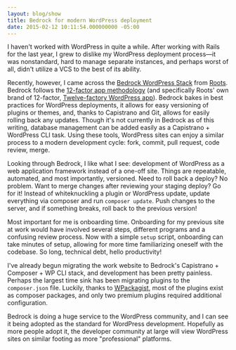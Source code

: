 ```yaml
---
layout: blog/show
title: Bedrock for modern WordPress deployment
date: 2015-02-12 10:11:54.000000000 -05:00
---
```

I haven't worked with WordPress in quite a while. After working with Rails for the last year, I grew to dislike my WordPress deployment process—it was nonstandard, hard to manage separate instances, and perhaps worst of all, didn't utilize a VCS to the best of its ability.

Recently, however, I came across the [Bedrock WordPress Stack](http://roots.io/wordpress-stack/) from [Roots](http://roots.io). Bedrock follows the [12-factor app methodology](http://12factor.net/) (and specifically Roots' own brand of 12-factor, [Twelve-factory WordPress app](http://roots.io/twelve-factor-wordpress/)). Bedrock bakes in best practices for WordPress deployments, it allows for easy versioning of plugins or themes, and, thanks to Capistrano and Git, allows for easily rolling back any updates. Though it's not currently in Bedrock as of this writing, database management can be added easily as a Capistrano + WordPress CLI task. Using these tools, WordPress sites can enjoy a similar process to a modern development cycle: fork, commit, pull request, code review, merge.

Looking through Bedrock, I like what I see: development of WordPress as a web application framework instead of a one-off site. Things are repeatable, automated, and most importantly, versioned. Need to roll back a deploy? No problem. Want to merge changes after reviewing your staging deploy? Go for it! Instead of whiteknuckling a plugin or WordPress update, update everything via composer and run `composer update`. Push changes to the server, and if something breaks, roll back to the previous version!

Most important for me is onboarding time. Onboarding for my previous site at work would have involved several steps, different programs and a confusing review process. Now with a simple `setup` script, onboarding can take minutes of setup, allowing for more time familiarizing oneself with the codebase. So long, technical debt, hello productivity!

I've already begun migrating the work website to Bedrock's Capistrano + Composer + WP CLI stack, and development has been pretty painless. Perhaps the largest time sink has been migrating plugins to the `composer.json` file. Luckily, thanks to [WPackagist](http://wpackagist.org/), most of the plugins exist as composer packages, and only two premium plugins required additional configuration.

Bedrock is doing a huge service to the WordPress community, and I can see it being adopted as the standard for WordPress development. Hopefully as more people adopt it, the developer community at large will view WordPress sites on similar footing as more "professional" platforms.
